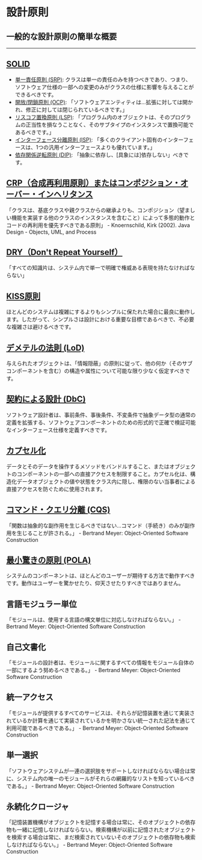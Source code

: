 # 設計原則

## 一般的な設計原則の簡単な概要

---

## [SOLID](https://en.wikipedia.org/wiki/SOLID)

- [単一責任原則 (SRP)](https://en.wikipedia.org/wiki/Single-responsibility_principle):
  クラスは単一の責任のみを持つべきであり、つまり、ソフトウェア仕様の一部への変更のみがクラスの仕様に影響を与えることができるべきです。
- [開放/閉鎖原則 (OCP)](https://en.wikipedia.org/wiki/Open%E2%80%93closed_principle):
  「ソフトウェアエンティティは...拡張に対しては開かれ、修正に対しては閉じられているべきです。」
- [リスコフ置換原則 (LSP)](https://en.wikipedia.org/wiki/Liskov_substitution_principle):
  「プログラム内のオブジェクトは、そのプログラムの正当性を損なうことなく、そのサブタイプのインスタンスで置換可能であるべきです。」
- [インターフェース分離原則 (ISP)](https://en.wikipedia.org/wiki/Interface_segregation_principle):
  「多くのクライアント固有のインターフェースは、1つの汎用インターフェースよりも優れています。」
- [依存関係逆転原則 (DIP)](https://en.wikipedia.org/wiki/Dependency_inversion_principle):
  「抽象に依存し、[具象には]依存しない」べきです。

## [CRP（合成再利用原則）またはコンポジション・オーバー・インヘリタンス](https://en.wikipedia.org/wiki/Composition_over_inheritance)

「クラスは、基底クラスや親クラスからの継承よりも、コンポジション（望ましい機能を実装する他のクラスのインスタンスを含むこと）によって多態的動作とコードの再利用を優先すべきである原則」 - Knoernschild, Kirk (2002). Java Design - Objects, UML, and Process

## [DRY（Don't Repeat Yourself）](https://en.wikipedia.org/wiki/Don%27t_repeat_yourself)

「すべての知識片は、システム内で単一で明確で権威ある表現を持たなければならない」

## [KISS原則](https://en.wikipedia.org/wiki/KISS_principle)

ほとんどのシステムは複雑にするよりもシンプルに保たれた場合に最良に動作します。したがって、シンプルさは設計における重要な目標であるべきで、不必要な複雑さは避けるべきです。

## [デメテルの法則 (LoD)](https://en.wikipedia.org/wiki/Law_of_Demeter)

与えられたオブジェクトは、「情報隠蔽」の原則に従って、他の何か（そのサブコンポーネントを含む）の構造や属性について可能な限り少なく仮定すべきです。

## [契約による設計 (DbC)](https://en.wikipedia.org/wiki/Design_by_contract)

ソフトウェア設計者は、事前条件、事後条件、不変条件で抽象データ型の通常の定義を拡張する、ソフトウェアコンポーネントのための形式的で正確で検証可能なインターフェース仕様を定義すべきです。

## [カプセル化](https://en.wikipedia.org/wiki/Encapsulation_(computer_programming))

データとそのデータを操作するメソッドをバンドルすること、またはオブジェクトのコンポーネントの一部への直接アクセスを制限すること。カプセル化は、構造化データオブジェクトの値や状態をクラス内に隠し、権限のない当事者による直接アクセスを防ぐために使用されます。

## [コマンド・クエリ分離 (CQS)](https://en.wikipedia.org/wiki/Command%E2%80%93query_separation)

「関数は抽象的な副作用を生じるべきではない...コマンド（手続き）のみが副作用を生じることが許される。」 - Bertrand Meyer: Object-Oriented Software Construction

## [最小驚きの原則 (POLA)](https://en.wikipedia.org/wiki/Principle_of_least_astonishment)

システムのコンポーネントは、ほとんどのユーザーが期待する方法で動作すべきです。動作はユーザーを驚かせたり、仰天させたりすべきではありません。

## 言語モジュラー単位

「モジュールは、使用する言語の構文単位に対応しなければならない。」 - Bertrand Meyer: Object-Oriented Software Construction

## 自己文書化

「モジュールの設計者は、モジュールに関するすべての情報をモジュール自体の一部にするよう努めるべきである。」 - Bertrand Meyer: Object-Oriented Software Construction

## 統一アクセス

「モジュールが提供するすべてのサービスは、それらが記憶装置を通じて実装されているか計算を通じて実装されているかを明かさない統一された記法を通じて利用可能であるべきである。」 - Bertrand Meyer: Object-Oriented Software Construction

## 単一選択

「ソフトウェアシステムが一連の選択肢をサポートしなければならない場合は常に、システム内の唯一のモジュールがそれらの網羅的なリストを知っているべきである。」 - Bertrand Meyer: Object-Oriented Software Construction

## 永続化クロージャ

「記憶装置機構がオブジェクトを記憶する場合は常に、そのオブジェクトの依存物も一緒に記憶しなければならない。検索機構が以前に記憶されたオブジェクトを検索する場合は常に、まだ検索されていないそのオブジェクトの依存物も検索しなければならない。」 - Bertrand Meyer: Object-Oriented Software Construction
